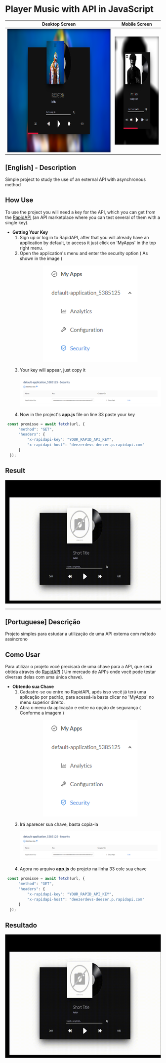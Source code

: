 # Player Music with API in JavaScript

Desktop Screen            |  Mobile Screen
------------------------- | -------------------------
<img src="https://github.com/Vinicius-Fiorio/Music-player-API/blob/main/fullScreen.png" alt="Picture project in desktop screen" height="400" width="800" />  |  <img src="https://github.com/Vinicius-Fiorio/Music-player-API/blob/main/mobileScreen.png" alt="Picture project in mobile screen" height="350" width="300"/>


## [English] - Description
Simple project to study the use of an external API with asynchronous method

## How Use
To use the project you will need a key for the API, which you can get from the [RapidAPI](https://rapidapi.com) (an API marketplace where you can test several of them with a single key).
- **Getting Your Key**
  1. Sign up or log in to RapidAPI, after that you will already have an application by default, to access it just click on 'MyApps' in the top right menu.
  2. Open the application's menu and enter the security option ( As shown in the image )<br> <p align="center">![Menu Application](https://github.com/Vinicius-Fiorio/Music-player-API/blob/main/Menu.png)</p>
  3. Your key will appear, just copy it <p align="center">![Your Key](https://github.com/Vinicius-Fiorio/Music-player-API/blob/main/API_KEY.png)</p>
  4. Now in the project's **app.js** file on line 33 paste your key <br> 
~~~javascript
 const promisse = await fetch(url, {
      "method": "GET",
      "headers": {
          "x-rapidapi-key": "YOUR_RAPID_API_KEY",
          "x-rapidapi-host": "deezerdevs-deezer.p.rapidapi.com"
      }
  });
~~~

## Result
<p align="center"><img src="https://github.com/Vinicius-Fiorio/Music-player-API/blob/main/result.gif" alt="Result Project" height="400"/></p>

---

## [Portuguese] Descrição
Projeto simples para estudar a utilização de uma API externa com método assíncrono

## Como Usar
Para utilizar o projeto você precisará de uma chave para a API, que será obtida através do [RapidAPI](https://rapidapi.com) ( Um mercado de API's onde você pode testar diversas delas com uma única chave).
- **Obtendo sua Chave**
   1. Cadastre-se ou entre no RapidAPI, após isso você já terá uma aplicação por padrão, para acessá-la basta clicar no 'MyApps' no menu superior direito.
   2. Abra o menu da aplicação e entre na opção de segurança ( Conforme a imagem ) <br> <p align="center">![Menu da Aplicação](https://github.com/Vinicius-Fiorio/Music-player-API/blob/main/Menu.png)</p>
   3. Irá aparecer sua chave, basta copia-la <p align="center">![Sua chave](https://github.com/Vinicius-Fiorio/Music-player-API/blob/main/API_KEY.png)</p>
   4. Agora no arquivo **app.js** do projeto na linha 33 cole sua chave <br> 
~~~javascript
 const promisse = await fetch(url, {
      "method": "GET",
      "headers": {
          "x-rapidapi-key": "YOUR_RAPID_API_KEY",
          "x-rapidapi-host": "deezerdevs-deezer.p.rapidapi.com"
      }
  });
~~~

## Resultado
<p align="center"><img src="https://github.com/Vinicius-Fiorio/Music-player-API/blob/main/result.gif" alt="Resultado Projeto" height="400"/></p>
